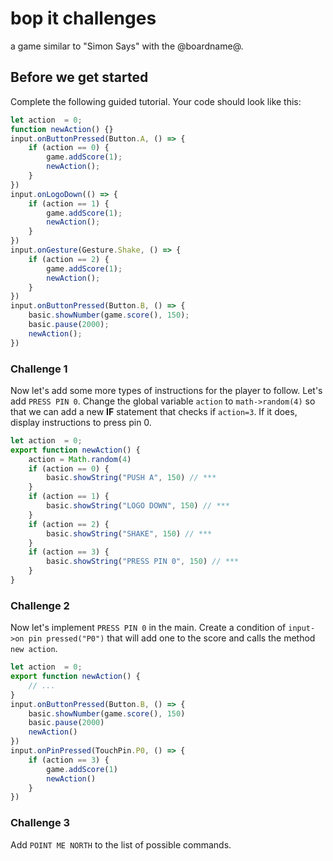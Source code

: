 # bop it challenges

a game similar to "Simon Says" with the @boardname@.

## Before we get started

Complete the following guided tutorial. Your code should look like this:

```typescript
let action  = 0;
function newAction() {}
input.onButtonPressed(Button.A, () => {
    if (action == 0) {
        game.addScore(1);
        newAction();
    }
})
input.onLogoDown(() => {
    if (action == 1) {
        game.addScore(1);
        newAction();
    }
}) 
input.onGesture(Gesture.Shake, () => {
    if (action == 2) {
        game.addScore(1);
        newAction();
    }
}) 
input.onButtonPressed(Button.B, () => {
    basic.showNumber(game.score(), 150);
    basic.pause(2000);
    newAction();
}) 
```

### Challenge 1

Now let's add some more types of instructions for the player to follow. Let's add `PRESS PIN 0`. 
Change the global variable `action` to `math->random(4)` so that we can add a new **IF** statement that checks if `action=3`. If it does, display instructions to press pin 0.

```typescript
let action  = 0;
export function newAction() {
    action = Math.random(4)
    if (action == 0) {
        basic.showString("PUSH A", 150) // ***
    }
    if (action == 1) {
        basic.showString("LOGO DOWN", 150) // ***
    }
    if (action == 2) {
        basic.showString("SHAKE", 150) // ***
    }
    if (action == 3) {
        basic.showString("PRESS PIN 0", 150) // ***
    }
}
```

### Challenge 2

Now let's implement `PRESS PIN 0` in the main. Create a condition of `input->on pin pressed("P0")` that will add one to the score and calls the method `new action`.

```typescript
let action  = 0;
export function newAction() {
    // ...
}
input.onButtonPressed(Button.B, () => {
    basic.showNumber(game.score(), 150)
    basic.pause(2000)
    newAction()
})
input.onPinPressed(TouchPin.P0, () => {
    if (action == 3) {
        game.addScore(1)
        newAction()
    }
})
```

### Challenge 3

Add `POINT ME NORTH` to the list of possible commands.

